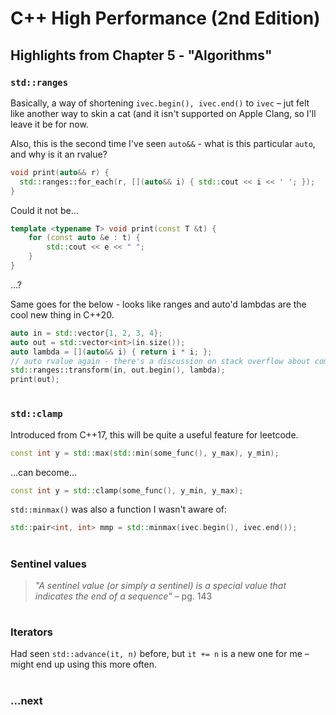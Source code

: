 # C++ High Performance (2nd Edition)

## Highlights from Chapter 5 - "Algorithms"

### `std::ranges`
Basically, a way of shortening `ivec.begin(), ivec.end()` to `ivec` – jut felt like another way to skin a cat (and it isn't supported on Apple Clang, so I'll leave it be for now.

Also, this is the second time I've seen `auto&&` - what is this particular `auto`, and why is it an rvalue?
```cpp
void print(auto&& r) {
  std::ranges::for_each(r, [](auto&& i) { std::cout << i << ' '; });
}
```
Could it not be...
```cpp
template <typename T> void print(const T &t) {
    for (const auto &e : t) {
        std::cout << e << " ";
    }
}
```
...?

Same goes for the below - looks like ranges and auto'd lambdas are the cool new thing in C++20.
```cpp
auto in = std::vector{1, 2, 3, 4};
auto out = std::vector<int>(in.size());
auto lambda = [](auto&& i) { return i * i; };
// auto rvalue again - there's a discussion on stack overflow about comparing `auto&& woof` and `std::forward<decltype(woof)>(woof)`
std::ranges::transform(in, out.begin(), lambda);
print(out);
```
#
### `std::clamp`
Introduced from C++17, this will be quite a useful feature for leetcode.
```cpp
const int y = std::max(std::min(some_func(), y_max), y_min);
```
...can become...
```cpp
const int y = std::clamp(some_func(), y_min, y_max);
```
`std::minmax()` was also a function I wasn't aware of:
```cpp
std::pair<int, int> mmp = std::minmax(ivec.begin(), ivec.end());
```
#
### Sentinel values
> _"A sentinel value (or simply a sentinel) is a special value that indicates the end of
a sequence"_ – pg. 143
#
### Iterators
Had seen `std::advance(it, n)` before, but `it += n` is a new one for me – might end up using this more often.
#
### ...next
